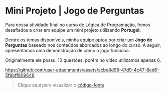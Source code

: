 # Mini Projeto | Jogo de Perguntas
Para nossa atividade final no curso de Lógica de Programação, fomos desafiados a criar em equipe um mini projeto utilizando **Portugol**. 

Dentre os temas disponíveis, minha equipe optou por criar um **Jogo de Perguntas** baseado nos conteúdos abordados ao longo do curso. A seguir, apresentamos uma demonstração de como o jogo funciona. 

Originalmente ele possui 10 questões, porém no vídeo utilizamos apenas 6.


https://github.com/user-attachments/assets/acbe8d98-47d9-4c47-8ed6-5f9bff809646


> Clique aqui para visualizar o [código-fonte](Jogo-de-Perguntas.por)
